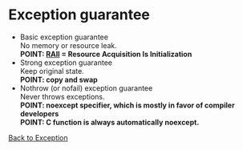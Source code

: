 # Exception guarantee

- Basic exception guarantee\
No memory or resource leak.\
**POINT: [RAII](raii.md) = Resource Acquisition Is Initialization**
- Strong exception guarantee\
Keep original state.\
**POINT: copy and swap**
- Nothrow (or nofail) exception guarantee\
Never throws exceptions.\
**POINT: noexcept specifier, which is mostly in favor of compiler developers**\
**POINT: C function is always automatically noexcept.**

[Back to Exception](../README.md)
